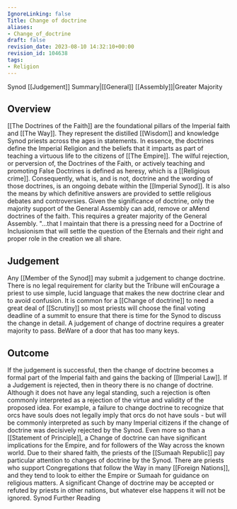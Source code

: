 ```yaml
---
IgnoreLinking: false
Title: Change of doctrine
aliases:
- Change_of_doctrine
draft: false
revision_date: 2023-08-10 14:32:10+00:00
revision_id: 104638
tags:
- Religion
---
```


Synod [[Judgement]] Summary|[[General]] [[Assembly]]|Greater Majority
## Overview
[[The Doctrines of the Faith]] are the foundational pillars of the Imperial faith and [[The Way]]. They represent the distilled [[Wisdom]] and knowledge Synod priests across the ages in statements. In essence, the doctrines define the Imperial Religion and the beliefs that it imparts as part of teaching a virtuous life to the citizens of [[The Empire]].
The wilful rejection, or perversion of, the Doctrines of the Faith, or actively teaching and promoting False Doctrines is defined as heresy, which is a [[Religious crime]]. Consequently, what is, and is not, doctrine and the wording of those doctrines, is an ongoing debate within the [[Imperial Synod]]. It is also the means by which definitive answers are provided to settle religious debates and controversies.
Given the significance of doctrine, only the majority support of the General Assembly can add, remove or aMend doctrines of the faith. This requires a greater majority of the General Assembly. 
"...that I maintain that there is a pressing need for a Doctrine of Inclusionism that will settle the question of the Eternals and their right and proper role in the creation we all share.
## Judgement
Any [[Member of the Synod]] may submit a judgement to change doctrine. There is no legal requirement for clarity but the Tribune will enCourage a priest to use simple, lucid language that makes the new doctrine clear and to avoid confusion. It is common for a [[Change of doctrine]] to need a great deal of [[Scrutiny]] so most priests will choose the final voting deadline of a summit to ensure that there is time for the Synod to discuss the change in detail.
A judgement of change of doctrine requires a greater majority to pass.
BeWare of a door that has too many keys.
## Outcome
If the judgement is successful, then the change of doctrine becomes a formal part of the Imperial faith and gains the backing of [[Imperial Law]].
If a Judgement is rejected, then in theory there is no change of doctrine. Although it does not have any legal standing, such a rejection is often commonly interpreted as a rejection of the virtue and validity of the proposed idea. For example, a failure to change doctrine to recognize that orcs have souls does not legally imply that orcs do not have souls - but will be commonly interpreted as such by many Imperial citizens if the change of doctrine was decisively rejected by the Synod.
Even more so than a [[Statement of Principle]], a Change of doctrine can have significant implications for the Empire, and for followers of the Way across the known world. Due to their shared faith, the priests of the [[Sumaah Republic]] pay particular attention to changes of doctrine by the Synod. There are priests who support Congregations that follow the Way in many [[Foreign Nations]], and they tend to look to either the Empire or Sumaah for guidance on religious matters. A significant Change of doctrine may be accepted or refuted by priests in other nations, but whatever else happens it will not be ignored.
Synod Further Reading